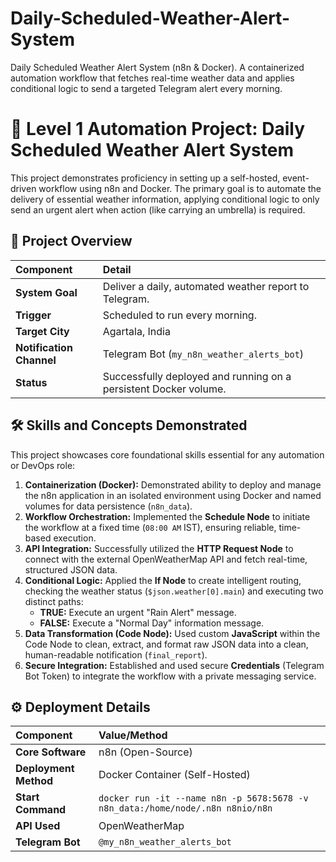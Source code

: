 # Daily-Scheduled-Weather-Alert-System
Daily Scheduled Weather Alert System (n8n &amp; Docker). A containerized automation workflow that fetches real-time weather data and applies conditional logic to send a targeted Telegram alert every morning.
# 🚀 Level 1 Automation Project: Daily Scheduled Weather Alert System

This project demonstrates proficiency in setting up a self-hosted, event-driven workflow using n8n and Docker. The primary goal is to automate the delivery of essential weather information, applying conditional logic to only send an urgent alert when action (like carrying an umbrella) is required.

## 📌 Project Overview

| Component | Detail |
| :--- | :--- |
| **System Goal** | Deliver a daily, automated weather report to Telegram. |
| **Trigger** | Scheduled to run every morning. |
| **Target City** | Agartala, India |
| **Notification Channel** | Telegram Bot (`my_n8n_weather_alerts_bot`) |
| **Status** | Successfully deployed and running on a persistent Docker volume. |

## 🛠️ Skills and Concepts Demonstrated

This project showcases core foundational skills essential for any automation or DevOps role:

1.  **Containerization (Docker):** Demonstrated ability to deploy and manage the n8n application in an isolated environment using Docker and named volumes for data persistence (`n8n_data`).
2.  **Workflow Orchestration:** Implemented the **Schedule Node** to initiate the workflow at a fixed time (`08:00 AM` IST), ensuring reliable, time-based execution.
3.  **API Integration:** Successfully utilized the **HTTP Request Node** to connect with the external OpenWeatherMap API and fetch real-time, structured JSON data.
4.  **Conditional Logic:** Applied the **If Node** to create intelligent routing, checking the weather status (`$json.weather[0].main`) and executing two distinct paths:
    * **TRUE:** Execute an urgent "Rain Alert" message.
    * **FALSE:** Execute a "Normal Day" information message.
5.  **Data Transformation (Code Node):** Used custom **JavaScript** within the Code Node to clean, extract, and format raw JSON data into a clean, human-readable notification (`final_report`).
6.  **Secure Integration:** Established and used secure **Credentials** (Telegram Bot Token) to integrate the workflow with a private messaging service.

## ⚙️ Deployment Details

| Component | Value/Method |
| :--- | :--- |
| **Core Software** | n8n (Open-Source) |
| **Deployment Method**| Docker Container (Self-Hosted) |
| **Start Command** | `docker run -it --name n8n -p 5678:5678 -v n8n_data:/home/node/.n8n n8nio/n8n` |
| **API Used** | OpenWeatherMap |
| **Telegram Bot** | `@my_n8n_weather_alerts_bot` |
